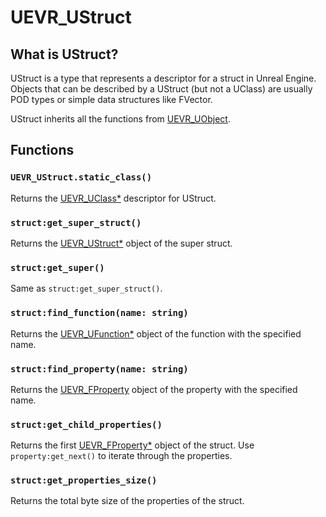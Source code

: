 # UEVR_UStruct

## What is UStruct?

UStruct is a type that represents a descriptor for a struct in Unreal Engine. Objects that can be described by a UStruct (but not a UClass) are usually POD types or simple data structures like FVector.

UStruct inherits all the functions from [UEVR_UObject](UObject.md).

## Functions

### `UEVR_UStruct.static_class()`

Returns the [UEVR_UClass*](UClass.md) descriptor for UStruct.

### `struct:get_super_struct()`

Returns the [UEVR_UStruct*](UStruct.md) object of the super struct.

### `struct:get_super()`

Same as `struct:get_super_struct()`.

### `struct:find_function(name: string)`

Returns the [UEVR_UFunction*](UFunction.md) object of the function with the specified name.

### `struct:find_property(name: string)`

Returns the [UEVR_FProperty](FProperty.md) object of the property with the specified name.

### `struct:get_child_properties()`

Returns the first [UEVR_FProperty*](FProperty.md) object of the struct. Use `property:get_next()` to iterate through the properties.

### `struct:get_properties_size()`

Returns the total byte size of the properties of the struct.

